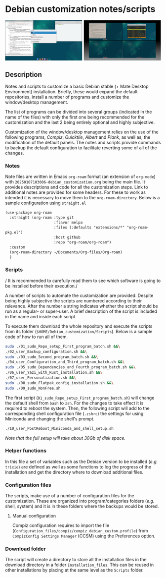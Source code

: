 # Debian customization notes/scripts

![img](Readme_aux/Desktop.png "Screenshots of customized Debian. Left, Albert application launcher. Right Changing workspaces.")


## Description

Notes and scripts to customize a basic Debian stable (+ Mate Desktop Environment) installation. Briefly, these would expand the default repositories, install a number of programs and customize the window/desktop management.

The list of programs can be divided into several groups (indicated in the name of the files) with only the first one being recommended for the customization and the last 2 being entirely optional and highly subjective.

Customization of the window/desktop management relies on the use of the following programs, *Compiz*, *Quicktile*, *Albert* and *Plank*, as well as, the modification of the default panels. The notes and scripts provide commands to backup the default configuration to facilitate reverting some of all of the changes.


### Notes

Note files are written in Emacs `org-roam` format (an extension of `org-mode`) with `20250107103006-debian_customization.org` being the main file. It provides descriptions and code for all the customization steps. Link to additional notes are provided for some headers. For these to work as intended it is necessary to move them to the `org-roam-directory`. Below is a sample configuration using `straight.el`

```emacs-lisp
(use-package org-roam
  :straight (org-roam :type git
                      :flavor melpa
                      :files (:defaults "extensions/*" "org-roam-pkg.el")
                      :host github
                      :repo "org-roam/org-roam")
  :custom
  (org-roam-directory ~/Documents/Org-files/Org-roam)
  )
```


### Scripts

/ It is recommended to carefully read them to see which software is going to be installed before their execution./

A number of scripts to automate the customization are provided. Despite being highly subjective the scripts are numbered according to their relevance. After the number a string indicates whether the script should be run as a regular- or super-user. A brief description of the script is included in the name and inside each script.

To execute them download the whole repository and execute the scripts from its folder (`$HOME/Debian_customization/Scripts`). Below is a sample code of how to run all of them.

```bash
sudo ./01_sudo_Repo_setup_First_program_batch.sh &&\
./02_user_Backup_configuration.sh &&\
sudo ./03_sudo_Second_program_batch.sh &&\
./04_user_Configuration_and_Third_program_batch.sh &&\
sudo ./05_sudo_Dependencies_and_Fourth_program_batch.sh &&\
./06_user_Yazi_with_Rust_installation.sh &&\
./07_user_Personalization.sh &&\
sudo ./08_sudo_Flatpak_config_installation.sh &&\
sudo ./09_sudo_NonFree.sh
```

The first script (`01_sudo_Repo_setup_First_program_batch.sh`) will change the default shell from `bash` to `zsh`. For the changes to take effect it is required to reboot the system. Then, the following script will add to the corresponding shell configuration file (`.zshrc`) the settings for using Miniconda and changing the shell's prompt.

```bash
./10_user_PostReboot_Miniconda_and_shell_setup.sh
```

*Note that the full setup will take about 30Gb of disk space.*


### Helper functions

In this file a set of variables such as the Debian version to be installed (*e.g.* `trixie`) are defined as well as some functions to log the progress of the installation and get the directory where to download additional files.


### Configuration files

The scripts, make use of a number of configuration files for the customization. These are organized into program/categories folders (*e.g.* shell, system) and it is in these folders where the backups would be stored.

1.  Manual configuration

    Compiz configuration requires to import the file (`Configuration_files/compiz/compiz_debian_custom.profile`) from `CompizConfig Settings Manager` (CCSM) using the Preferences option.


### Download folder

The script will create a directory to store all the installation files in the download directory in a folder `Installation_files`. This can be reused in other installations by placing at the same level as the `Scripts` folder.
